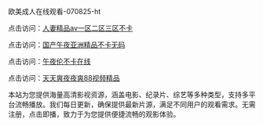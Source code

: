 欧美成人在线观看-070825-ht

点击访问：<a href="https://heiliao2dmwwy.pages.dev">人妻精品av一区二区三区不卡</a>

点击访问：<a href="https://heiliaoll4qsx.pages.dev">国产午夜亚洲精品不卡无码</a>

点击访问：<a href="https://heiliaowzu4ur.pages.dev">午夜伦不卡在线</a>

点击访问：<a href="https://heiliaozj3tjd.pages.dev">天天爽夜夜爽88视频精品</a>

本站为您提供海量高清影视资源，涵盖电影、纪录片、综艺等多种类型，支持多平台流畅播放。我们每日更新，确保提供最新片源，满足不同用户的观看需求。无需注册，点击即播，致力于为您提供便捷流畅的观影体验。

<span style="display:none;">[Canonical link](https://github.com/phuong20250708/phuong18 ）</span>
